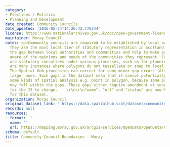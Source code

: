 ```yaml
---
category:
- Elections / Politics
- Planning and Development
date_created: Community Councils
date_updated: '2016-05-24T14:26:42.776244'
license: https://www.nationalarchives.gov.uk/doc/open-government-licence/version/3/
maintainer: Moray Council
notes: <p>Community councils are required to be established by local authorities.
  They are the most local tier of statutory representation in Scotland. They bridge
  the gap between local authorities and communities and help to make public bodies
  aware of the opinions and needs of the communities they represent. Community councils
  are statutory consultees under various processes, such as for planning applications.\r\n\r\nThere
  are many instances where polygons do not tessellate or snap to local authority boundaries.
  The Spatial Hub processing can correct for some minor gap errors (&lt;5m) but not
  larger ones. Such gaps in the dataset mean that it cannot potentially be used for
  some kinds of spatial analysis e.g. point in polygon, because some point locations
  may fall within the gaps. These gaps either require amendment at source or approval
  for the IS to change.    \r\n\r\n"name", "url" and "status" are now MANDATORY fields
  for this dataset.                                                                                                                                                                                                                                                                                                                                                                                                                                                                                                                                                                                                                                                                                                                                                                                                                                                                                                                                                                                                                                                                                                                                                                                                                                                                                                                                                                                                                                                                                                                                                                                                                           </p>
organization: Moray Council
original_dataset_link: ' https://data.spatialhub.scot/dataset/community_council_boundaries-mo'
records: null
resources:
- format: ''
  name: ''
  url: https://mapping.moray.gov.uk/arcgis/services/OpenData/OpenData/MapServer/WFSServer?request=GetCapabilities&service=WFS
schema: default
title: Community Council Boundaries - Moray
---
```

